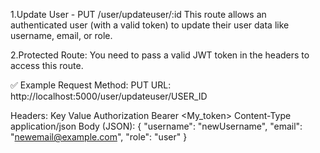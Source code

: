 1.Update User - PUT /user/updateuser/:id
This route allows an authenticated user (with a valid token) to update their user data like username, email, or role.

2.Protected Route:
You need to pass a valid JWT token in the headers to access this route.

✅ Example Request
Method: PUT
URL: http://localhost:5000/user/updateuser/USER_ID

Headers:        Key	Value
Authorization	Bearer <My_token>
Content-Type	application/json
Body (JSON):
{
  "username": "newUsername",
  "email": "newemail@example.com",
  "role": "user"
}